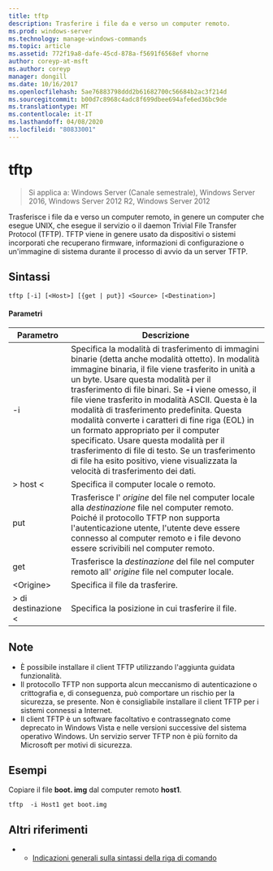 ```yaml
---
title: tftp
description: Trasferire i file da e verso un computer remoto.
ms.prod: windows-server
ms.technology: manage-windows-commands
ms.topic: article
ms.assetid: 772f19a8-dafe-45cd-878a-f5691f6568ef vhorne
author: coreyp-at-msft
ms.author: coreyp
manager: dongill
ms.date: 10/16/2017
ms.openlocfilehash: 5ae76883798ddd2b61682700c56684b2ac3f214d
ms.sourcegitcommit: b00d7c8968c4adc8f699dbee694afe6ed36bc9de
ms.translationtype: MT
ms.contentlocale: it-IT
ms.lasthandoff: 04/08/2020
ms.locfileid: "80833001"
---
```

# <a name="tftp"></a>tftp

>Si applica a: Windows Server (Canale semestrale), Windows Server 2016, Windows Server 2012 R2, Windows Server 2012

Trasferisce i file da e verso un computer remoto, in genere un computer che esegue UNIX, che esegue il servizio o il daemon Trivial File Transfer Protocol (TFTP). TFTP viene in genere usato da dispositivi o sistemi incorporati che recuperano firmware, informazioni di configurazione o un'immagine di sistema durante il processo di avvio da un server TFTP.   

## <a name="syntax"></a>Sintassi  
```  
tftp [-i] [<Host>] [{get | put}] <Source> [<Destination>]  
```  

#### <a name="parameters"></a>Parametri  
|Parametro|Descrizione|  
|-------|--------|  
|-i|Specifica la modalità di trasferimento di immagini binarie (detta anche modalità ottetto). In modalità immagine binaria, il file viene trasferito in unità a un byte. Usare questa modalità per il trasferimento di file binari. Se **-i** viene omesso, il file viene trasferito in modalità ASCII. Questa è la modalità di trasferimento predefinita. Questa modalità converte i caratteri di fine riga (EOL) in un formato appropriato per il computer specificato. Usare questa modalità per il trasferimento di file di testo. Se un trasferimento di file ha esito positivo, viene visualizzata la velocità di trasferimento dei dati.|  
|\> host \<|Specifica il computer locale o remoto.|  
|put|Trasferisce l' *origine* del file nel computer locale alla *destinazione* file nel computer remoto. Poiché il protocollo TFTP non supporta l'autenticazione utente, l'utente deve essere connesso al computer remoto e i file devono essere scrivibili nel computer remoto.|  
|get|Trasferisce la *destinazione* del file nel computer remoto all' *origine* file nel computer locale.|  
|\<Origine\>|Specifica il file da trasferire.|  
|\> di destinazione \<|Specifica la posizione in cui trasferire il file.|  

## <a name="remarks"></a>Note  
-   È possibile installare il client TFTP utilizzando l'aggiunta guidata funzionalità.  
-   Il protocollo TFTP non supporta alcun meccanismo di autenticazione o crittografia e, di conseguenza, può comportare un rischio per la sicurezza, se presente. Non è consigliabile installare il client TFTP per i sistemi connessi a Internet.  
-   Il client TFTP è un software facoltativo e contrassegnato come deprecato in Windows Vista e nelle versioni successive del sistema operativo Windows. Un servizio server TFTP non è più fornito da Microsoft per motivi di sicurezza.  

## <a name="examples"></a><a name="BKMK_Examples"></a>Esempi  
Copiare il file **boot. img** dal computer remoto **host1**.  
```  
tftp  -i Host1 get boot.img  
```  

## <a name="additional-references"></a>Altri riferimenti  
-   - [Indicazioni generali sulla sintassi della riga di comando](command-line-syntax-key.md)  
